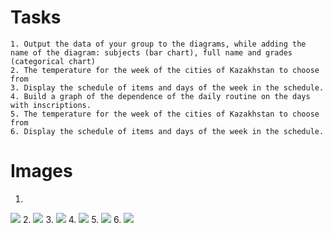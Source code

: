 # Tasks
    1. Output the data of your group to the diagrams, while adding the name of the diagram: subjects (bar chart), full name and grades (categorical chart)
    2. The temperature for the week of the cities of Kazakhstan to choose from
    3. Display the schedule of items and days of the week in the schedule.
    4. Build a graph of the dependence of the daily routine on the days with inscriptions.
    5. The temperature for the week of the cities of Kazakhstan to choose from
    6. Display the schedule of items and days of the week in the schedule.
# Images
  1. 
  <img src="https://user-images.githubusercontent.com/98150971/206564141-af94cc32-1e4e-4287-8bac-771048813746.png">
  2.
  <img src="https://user-images.githubusercontent.com/98150971/206564225-6bd91ee4-c8cf-4249-9f6d-bce9df2f1bee.png">
  3.
  <img src="https://user-images.githubusercontent.com/98150971/206564257-c2024efd-17cd-408e-9674-236c73e2afd0.png">
  4.
  <img src="https://user-images.githubusercontent.com/98150971/206564314-61c4cb33-3347-4fe9-b0b1-dd94017f8c6e.png">
  5.
  <img src="https://user-images.githubusercontent.com/98150971/206564348-665134ce-7433-4d9a-a05b-6fe4a2113e32.png">
  6. 
  <img src="https://user-images.githubusercontent.com/98150971/206564382-45cfd002-f667-4879-ae98-8299407e2788.png">


